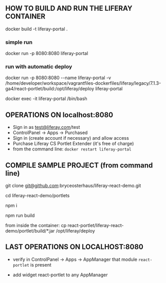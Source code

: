 ## HOW TO BUILD AND RUN THE LIFERAY CONTAINER

docker build -t liferay-portal .

### simple run
docker run -p 8080:8080 liferay-portal

### run with automatic deploy
docker run -p 8080:8080 --name liferay-portal -v /home/developer/workspace/vagrantfiles-dockerfiles/liferay/legacy/7.1.3-ga4/react-portlet/build:/opt/liferay/deploy liferay-portal

docker exec -it liferay-portal /bin/bash

## OPERATIONS ON localhost:8080

- Sign in as test@liferay.com/test
- ControlPanel -> Apps -> Purchased
- Sign in (create account if necessary) and allow access
- Purchase Liferay CS Portlet Extender (it's free of charge)
- from the command line: `docker restart liferay-portal`

## COMPILE SAMPLE PROJECT (from command line)

git clone git@github.com:bryceosterhaus/liferay-react-demo.git

cd liferay-react-demo/portlets

npm i

npm run build

from inside the container: cp react-portlet/liferay-react-demo/portlet/build/*.jar /opt/liferay/deploy

## LAST OPERATIONS ON LOCALHOST:8080

- verify in ControlPanel -> Apps -> AppManager that module `react-portlet` is present

- add widget react-portlet to any AppManager
